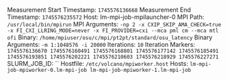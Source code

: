 Measurement Start Timestamp: `1745576136668`
Measurement End Timestamp: `1745576235572`
Host: lm-mpi-job-mpilauncher-0
MPI Path: `/usr/local/bin/mpirun`
MPI Arguments: `-np 2 -x CXIP_SKIP_AMA_CHECK=true -x FI_CXI_LLRING_MODE=never -x FI_PROVIDER=cxi --mca pml cm --mca mtl ofi`
Binary: `/home/mpiuser/osu/c/mpi/pt2pt/standard/osu_latency`
Binary Arguments: `-m 1:1048576 -i 20000`
Iterations: `10`
Iteration Markers: `1745576136670 1745576160491 1745576168801 1745576177142 1745576185491 1745576193851 1745576202221 1745576210603 1745576218929 1745576227271`
SLURM_JOB_ID: ``
Hostfile: `/etc/volcano/mpiworker.host`
Hosts: `lm-mpi-job-mpiworker-0.lm-mpi-job
lm-mpi-job-mpiworker-1.lm-mpi-job`

